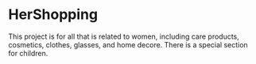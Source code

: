 # HerShopping
This project is for all that is related to women, including care products, cosmetics, clothes, glasses, and home decore. There is a special section for children.
